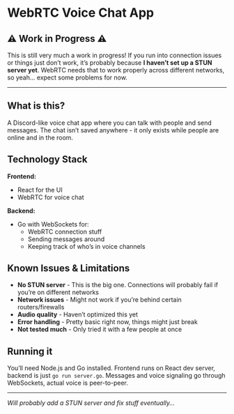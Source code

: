 # WebRTC Voice Chat App

## ⚠️ **Work in Progress** ⚠️

This is still very much a work in progress! If you run into connection issues or things just don’t work, it’s probably because **I haven’t set up a STUN server yet**. WebRTC needs that to work properly across different networks, so yeah… expect some problems for now.

-----

## What is this?

A Discord-like voice chat app where you can talk with people and send messages. The chat isn’t saved anywhere - it only exists while people are online and in the room.

## Technology Stack

**Frontend:**

- React for the UI
- WebRTC for voice chat

**Backend:**

- Go with WebSockets for:
  - WebRTC connection stuff
  - Sending messages around
  - Keeping track of who’s in voice channels

## Known Issues & Limitations

- **No STUN server** - This is the big one. Connections will probably fail if you’re on different networks
- **Network issues** - Might not work if you’re behind certain routers/firewalls
- **Audio quality** - Haven’t optimized this yet
- **Error handling** - Pretty basic right now, things might just break
- **Not tested much** - Only tried it with a few people at once

## Running it

You’ll need Node.js and Go installed. Frontend runs on React dev server, backend is just `go run server.go`. Messages and voice signaling go through WebSockets, actual voice is peer-to-peer.

-----

*Will probably add a STUN server and fix stuff eventually…*
